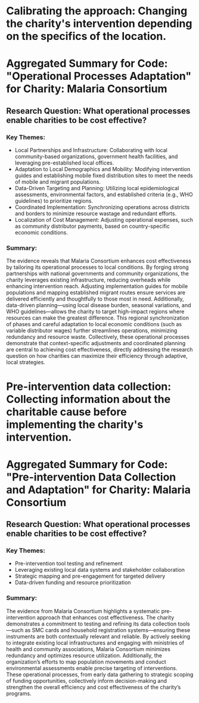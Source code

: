 # Calibrating the approach: Changing the charity's intervention depending on the specifics of the location.
# Aggregated Summary for Code: "Operational Processes Adaptation" for Charity: Malaria Consortium

## Research Question: What operational processes enable charities to be cost effective?

### Key Themes:
- Local Partnerships and Infrastructure: Collaborating with local community-based organizations, government health facilities, and leveraging pre-established local offices.
- Adaptation to Local Demographics and Mobility: Modifying intervention guides and establishing mobile fixed distribution sites to meet the needs of mobile and migrant populations.
- Data-Driven Targeting and Planning: Utilizing local epidemiological assessments, environmental factors, and established criteria (e.g., WHO guidelines) to prioritize regions.
- Coordinated Implementation: Synchronizing operations across districts and borders to minimize resource wastage and redundant efforts.
- Localization of Cost Management: Adjusting operational expenses, such as community distributor payments, based on country-specific economic conditions.

### Summary:
The evidence reveals that Malaria Consortium enhances cost effectiveness by tailoring its operational processes to local conditions. By forging strong partnerships with national governments and community organizations, the charity leverages existing infrastructure, reducing overheads while enhancing intervention reach. Adjusting implementation guides for mobile populations and mapping established migrant routes ensure services are delivered efficiently and thoughtfully to those most in need. Additionally, data-driven planning—using local disease burden, seasonal variations, and WHO guidelines—allows the charity to target high-impact regions where resources can make the greatest difference. This regional synchronization of phases and careful adaptation to local economic conditions (such as variable distributor wages) further streamlines operations, minimizing redundancy and resource waste. Collectively, these operational processes demonstrate that context-specific adjustments and coordinated planning are central to achieving cost effectiveness, directly addressing the research question on how charities can maximize their efficiency through adaptive, local strategies.

# Pre-intervention data collection: Collecting information about the charitable cause before implementing the charity's intervention.
# Aggregated Summary for Code: "Pre-intervention Data Collection and Adaptation" for Charity: Malaria Consortium

## Research Question: What operational processes enable charities to be cost effective?

### Key Themes:
- Pre-intervention tool testing and refinement
- Leveraging existing local data systems and stakeholder collaboration
- Strategic mapping and pre-engagement for targeted delivery
- Data-driven funding and resource prioritization

### Summary:
The evidence from Malaria Consortium highlights a systematic pre-intervention approach that enhances cost effectiveness. The charity demonstrates a commitment to testing and refining its data collection tools—such as SMC cards and household registration systems—ensuring these instruments are both contextually relevant and reliable. By actively seeking to integrate existing local infrastructures and engaging with ministries of health and community associations, Malaria Consortium minimizes redundancy and optimizes resource utilization. Additionally, the organization’s efforts to map population movements and conduct environmental assessments enable precise targeting of interventions. These operational processes, from early data gathering to strategic scoping of funding opportunities, collectively inform decision-making and strengthen the overall efficiency and cost effectiveness of the charity’s programs.